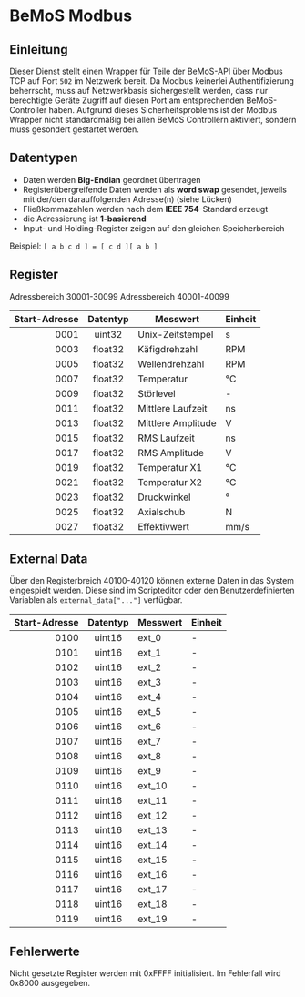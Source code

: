 # BeMoS Modbus
## Einleitung
Dieser Dienst stellt einen Wrapper für Teile der BeMoS-API über Modbus TCP auf Port `502` im Netzwerk bereit. Da Modbus keinerlei Authentifizierung beherrscht, muss auf Netzwerkbasis sichergestellt werden, dass nur berechtigte Geräte Zugriff auf diesen Port am entsprechenden BeMoS-Controller haben. Aufgrund dieses Sicherheitsproblems ist der Modbus Wrapper nicht standardmäßig bei allen BeMoS Controllern aktiviert, sondern muss gesondert gestartet werden.

## Datentypen
* Daten werden **Big-Endian** geordnet übertragen
* Registerübergreifende Daten werden als **word swap** gesendet, jeweils mit der/den darauffolgenden Adresse(n) (siehe Lücken)
* Fließkommazahlen werden nach dem **IEEE 754**-Standard erzeugt
* die Adressierung ist **1-basierend**
* Input- und Holding-Register zeigen auf den gleichen Speicherbereich

Beispiel: `[ a b c d ] = [ c d ][ a b ]`

## Register
Adressbereich 30001-30099
Adressbereich 40001-40099

| Start-Adresse | Datentyp      | Messwert           | Einheit |
| ------------: | :-----------: | ------------------ | ------- |
| 0001          | uint32        | Unix-Zeitstempel   | s       |
| 0003          | float32       | Käfigdrehzahl      | RPM     |
| 0005          | float32       | Wellendrehzahl     | RPM     |
| 0007          | float32       | Temperatur         | °C      |
| 0009          | float32       | Störlevel          | -       |
| 0011          | float32       | Mittlere Laufzeit  | ns      |
| 0013          | float32       | Mittlere Amplitude | V       |
| 0015          | float32       | RMS Laufzeit       | ns      |
| 0017          | float32       | RMS Amplitude      | V       |
| 0019          | float32       | Temperatur X1      | °C      |
| 0021          | float32       | Temperatur X2      | °C      |
| 0023          | float32       | Druckwinkel        | °       |
| 0025          | float32       | Axialschub         | N       |
| 0027          | float32       | Effektivwert       | mm/s    |

## External Data
Über den Registerbreich 40100-40120 können externe Daten in das System eingespielt werden. Diese sind im Scripteditor oder den Benutzerdefinierten Variablen als `external_data["..."]` verfügbar.

| Start-Adresse | Datentyp      | Messwert               | Einheit |
| ------------: | :-----------: | ---------------------- | ------- |
| 0100          | uint16        | ext_0					 | -       |
| 0101          | uint16        | ext_1					 | -       |
| 0102          | uint16        | ext_2					 | -       |
| 0103          | uint16        | ext_3					 | -       |
| 0104          | uint16        | ext_4					 | -       |
| 0105          | uint16        | ext_5					 | -       |
| 0106          | uint16        | ext_6					 | -       |
| 0107          | uint16        | ext_7					 | -       |
| 0108          | uint16        | ext_8					 | -       |
| 0109          | uint16        | ext_9					 | -       |
| 0110          | uint16        | ext_10				 | -       |
| 0111          | uint16        | ext_11				 | -       |
| 0112          | uint16        | ext_12				 | -       |
| 0113          | uint16        | ext_13				 | -       |
| 0114          | uint16        | ext_14				 | -       |
| 0115          | uint16        | ext_15				 | -       |
| 0116          | uint16        | ext_16				 | -       |
| 0117          | uint16        | ext_17				 | -       |
| 0118          | uint16        | ext_18				 | -       |
| 0119          | uint16        | ext_19				 | -       |

## Fehlerwerte
Nicht gesetzte Register werden mit 0xFFFF initialisiert. Im Fehlerfall wird 0x8000 ausgegeben.
